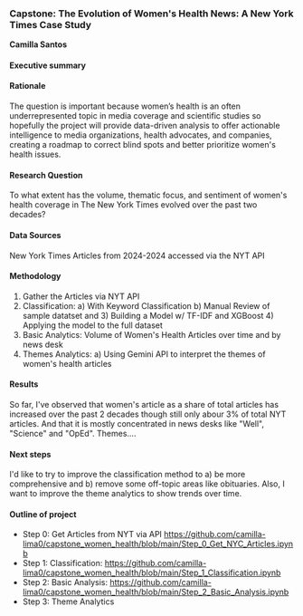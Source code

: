 ### Capstone: The Evolution of Women's Health News: A New York Times Case Study

**Camilla Santos**

#### Executive summary

#### Rationale
The question is important because women’s health is an often underrepresented topic in media coverage and scientific studies so hopefully the project will provide data-driven analysis to offer actionable intelligence to media organizations, health advocates, and companies, creating a roadmap to correct blind spots and better prioritize women's health issues.

#### Research Question
To what extent has the volume, thematic focus, and sentiment of women's health coverage in The New York Times evolved over the past two decades?

#### Data Sources
New York Times Articles from 2024-2024 accessed via the NYT API

#### Methodology
1) Gather the Articles via NYT API
2) Classification: a) With Keyword Classification b) Manual Review of sample datatset and 3) Building a Model w/ TF-IDF and XGBoost 4) Applying the model to the full dataset 
3) Basic Analytics: Volume of Women's Health Articles over time and by news desk
4) Themes Analytics: a) Using Gemini API to interpret the themes of women's health articles

#### Results
So far, I've observed that women's article as a share of total articles has increased over the past 2 decades though still only abour 3% of total NYT articles. And that it is mostly concentrated in news desks like "Well", "Science" and "OpEd". Themes....

#### Next steps
I'd like to try to improve the classification method to a) be more comprehensive and b) remove some off-topic areas like obituaries. 
Also, I want to improve the theme analytics to show trends over time.

#### Outline of project

- Step 0: Get Articles from NYT via API https://github.com/camilla-lima0/capstone_women_health/blob/main/Step_0_Get_NYC_Articles.ipynb
- Step 1: Classification: https://github.com/camilla-lima0/capstone_women_health/blob/main/Step_1_Classification.ipynb
- Step 2: Basic Analysis: https://github.com/camilla-lima0/capstone_women_health/blob/main/Step_2_Basic_Analysis.ipynb
- Step 3: Theme Analytics

